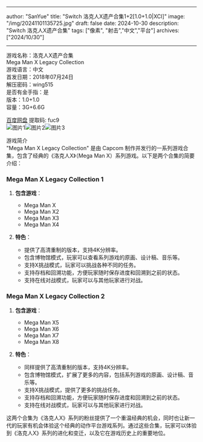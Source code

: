 
---
author: "SanYue"
title: "Switch 洛克人X遗产合集1+2[1.0+1.0|XCI]"
image: "/img/20241101135725.jpg"
draft: false
date: 2024-10-30
description: "Switch 洛克人X遗产合集"
tags: ["像素", "射击","中文","平台"]
archives: ["2024/10/30"]

---

游戏名称：洛克人X遗产合集   
Mega Man X Legacy Collection    
游戏语言：中文  
首发日期：2018年07月24日  
解压密码：wing515  
是否有金手指：是  
版本：1.0+1.0   
容量：3G+6.6G

[百度网盘](https://pan.baidu.com/s/1VWKDqDZrK237DTrGpobMeg) 提取码: fuc9  
![图片1](/img/1530163251RRWh.jpg)![图片2](/img/1530163274RCGD.jpg)![图片3](/img/1530163243NrGz.jpg)  

游戏简介  
"Mega Man X Legacy Collection" 是由 Capcom 制作并发行的一系列游戏合集，包含了经典的《洛克人X》（Mega Man X）系列游戏。以下是两个合集的简要介绍：

### Mega Man X Legacy Collection 1

1. **包含游戏**：
   - Mega Man X
   - Mega Man X2
   - Mega Man X3
   - Mega Man X4

2. **特色**：
   - 提供了高清重制的版本，支持4K分辨率。
   - 包含博物馆模式，玩家可以查看系列游戏的原画、设计稿、音乐等。
   - 支持X挑战模式，玩家可以挑战各种不同的任务。
   - 支持存档和回溯功能，方便玩家随时保存进度和回溯到之前的状态。
   - 支持在线对战模式，玩家可以与其他玩家进行对战。

### Mega Man X Legacy Collection 2

1. **包含游戏**：
   - Mega Man X5
   - Mega Man X6
   - Mega Man X7
   - Mega Man X8

2. **特色**：
   - 同样提供了高清重制的版本，支持4K分辨率。
   - 包含博物馆模式，扩展了更多的内容，包括系列游戏的原画、设计稿、音乐等。
   - 支持X挑战模式，提供了更多的挑战任务。
   - 支持存档和回溯功能，方便玩家随时保存进度和回溯到之前的状态。
   - 支持在线对战模式，玩家可以与其他玩家进行对战。

这两个合集为《洛克人X》系列的粉丝提供了一个重温经典的机会，同时也让新一代的玩家有机会体验这个经典的动作平台游戏系列。通过这些合集，玩家可以体验到《洛克人X》系列的进化和变迁，以及它在游戏历史上的重要地位。
